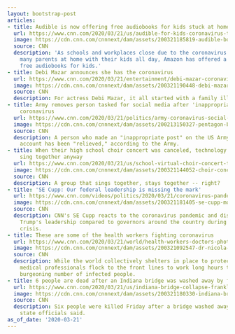 ```yaml
---
layout: bootstrap-post
articles:
- title: Audible is now offering free audiobooks for kids stuck at home
  url: https://www.cnn.com/2020/03/21/us/audible-for-kids-coronavirus-trnd/index.html
  image: https://cdn.cnn.com/cnnnext/dam/assets/200321185819-audible-books-stock-super-tease.jpg
  source: CNN
  description: 'As schools and workplaces close due to the coronavirus pandemic, leaving
    many parents at home with their kids all day, Amazon has offered a small reprieve:
    free audiobooks for kids.'
- title: Debi Mazar announces she has the coronavirus
  url: https://www.cnn.com/2020/03/21/entertainment/debi-mazar-coronavirus/index.html
  image: https://cdn.cnn.com/cnnnext/dam/assets/200321190448-debi-mazar-file-0220-super-tease.jpg
  source: CNN
  description: For actress Debi Mazar, it all started with a family illness.
- title: Army removes person tasked for social media after 'inappropriate' post on
    coronavirus
  url: https://www.cnn.com/2020/03/21/politics/army-coronavirus-social-post/index.html
  image: https://cdn.cnn.com/cnnnext/dam/assets/200213150327-pentagon-building-aerial-file-super-tease.jpg
  source: CNN
  description: A person who made an "inappropriate post" on the US Army's Instagram
    account has been "relieved," according to the Army.
- title: When their high school choir concert was canceled, technology helped them
    sing together anyway
  url: https://www.cnn.com/2020/03/21/us/school-virtual-choir-concert-trnd/index.html
  image: https://cdn.cnn.com/cnnnext/dam/assets/200321144052-choir-concert-video-chat-super-tease.jpg
  source: CNN
  description: A group that sings together, stays together -- right?
- title: 'SE Cupp: Our federal leadership is missing the mark'
  url: https://www.cnn.com/videos/politics/2020/03/21/coronavirus-pandemic-reaction-se-cupp-monologue-vpx.cnn
  image: https://cdn.cnn.com/cnnnext/dam/assets/200321181405-se-cupp-monologue-03212020-super-tease.jpg
  source: CNN
  description: CNN's SE Cupp reacts to the coronavirus pandemic and discusses President
    Trump's leadership compared to governors around the country during this global
    crisis.
- title: These are some of the health workers fighting coronavirus
  url: https://www.cnn.com/2020/03/21/world/health-workers-doctors-photos-coronavirus-italy-wuhan-trnd/index.html
  image: https://cdn.cnn.com/cnnnext/dam/assets/200321092547-dr-nicola-sgarbi-super-tease.jpg
  source: CNN
  description: While the world collectively shelters in place to protect against coronavirus,
    medical professionals flock to the front lines to work long hours tending to a
    burgeoning number of infected people.
- title: 6 people are dead after an Indiana bridge was washed away by floodwaters
  url: https://www.cnn.com/2020/03/21/us/indiana-bridge-collapse-franklin-county/index.html
  image: https://cdn.cnn.com/cnnnext/dam/assets/200321180330-indiana-bridge-collapse-franklin-county-super-tease.jpg
  source: CNN
  description: Six people were killed Friday after a bridge washed away in Indiana,
    state officials said.
as_of_date: '2020-03-21'
---
```


